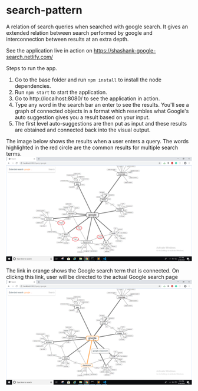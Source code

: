 # search-pattern
A relation of search queries when searched with google search. It gives an extended relation between search performed by google and interconnection between results at an extra depth.

See the application live in action on https://shashank-google-search.netlify.com/

Steps to run the app.
1. Go to the base folder and run ```npm install``` to install the node dependencies.
2. Run ```npm start``` to start the application.
3. Go to http://localhost:8080/ to see the application in action.
4. Type any word in the search bar an enter to see the results. You'll see a graph of connected objects in a format which resembles what Google's auto suggestion gives you a result based on your input.
5. The first level auto-suggestions are then put as input and these results are obtained and connected back into the visual output.

The image below shows the results when a user enters a query. The words highlighted in the red circle are the common results for multiple search terms.
![](static/common-results.png)


The link in orange shows the Google search term that is connected. On clickng this link, user will be directed to the actual Google search page
![](static/link-query.png)
